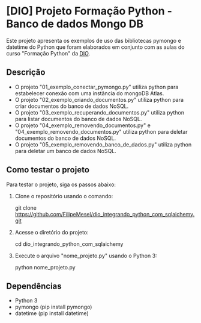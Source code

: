 # [DIO] Projeto Formação Python - Banco de dados Mongo DB

Este projeto apresenta os exemplos de uso das bibliotecas pymongo e datetime do Python que foram elaborados em conjunto com as aulas do curso "Formação Python" da [DIO](https://www.dio.me/bootcamp/primeiros-passos-em-tecnologia).

## Descrição

 - O projeto "01_exemplo_conectar_pymongo.py" utiliza python para estabelecer conexão com uma instância do mongoDB Atlas.
 - O projeto "02_exemplo_criando_documentos.py" utiliza python para criar documentos do banco de dados NoSQL.
 - O projeto "03_exemplo_recuperando_documentos.py" utiliza python para listar documentos do banco de dados NoSQL.
 - O projeto "04_exemplo_removendo_documentos.py" e "04_exemplo_removendo_documentos.py" utiliza python para deletar documentos do banco de dados NoSQL.
 - O projeto "05_exemplo_removendo_banco_de_dados.py" utiliza python para deletar um banco de dados NoSQL.

## Como testar o projeto

Para testar o projeto, siga os passos abaixo:

1. Clone o repositório usando o comando:

    git clone https://github.com/FilipeMesel/dio_integrando_python_com_sqlaichemy.git


2. Acesse o diretório do projeto:

    cd dio_integrando_python_com_sqlaichemy

3. Execute o arquivo "nome_projeto.py" usando o Python 3:

    python nome_projeto.py

## Dependências

 - Python 3
 - pymongo (pip install pymongo)
 - datetime (pip install datetime)


